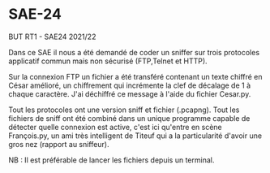 # SAE-24
BUT RT1 - SAE24 2021/22

Dans ce SAE il nous a été demandé de coder un sniffer sur trois protocoles applicatif commun mais non sécurisé (FTP,Telnet et HTTP).

Sur la connexion FTP un fichier a été transféré contenant un texte chiffré en César amélioré, un chiffrement qui incrémente la clef de décalage de 1 à chaque caractère. J'ai déchiffré ce message à l'aide du fichier Cesar.py. 

Tout les protocoles ont une version sniff et fichier (.pcapng).
Tout les fichiers de sniff ont été combiné dans un unique programme capable de détecter quelle connexion est active, c'est ici qu'entre en scène François.py, un ami très intelligent de Titeuf qui a la particularité d'avoir une gros nez (rapport au sniffeur).

NB : Il est préférable de lancer les fichiers depuis un terminal.
